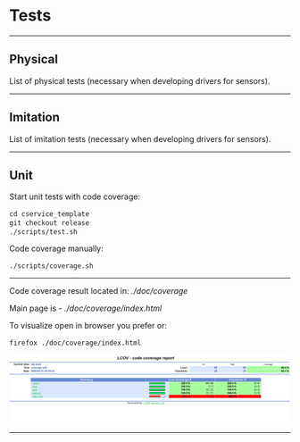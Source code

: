 # Tests

---

## Physical

List of physical tests (necessary when developing drivers for sensors).

---

## Imitation

List of imitation tests (necessary when developing drivers for sensors).

---

## Unit

Start unit tests with code coverage:<br/>

```
cd cservice_template
git checkout release
./scripts/test.sh
```

Code coverage manually:
```
./scripts/coverage.sh
```
---

Code coverage result located in: *./doc/coverage*

Main page is - *./doc/coverage/index.html*

To visualize open in browser you prefer or:
```
firefox ./doc/coverage/index.html
```
![coverage](../doc/img/coverage.png)

---
